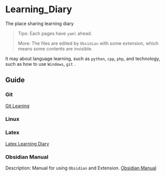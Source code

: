 # Learning_Diary

The place sharing learning diary
>Tips: Each pages have `yaml` ahead.
>
>More: The files are edited by `Obsidian` with some extension, which means some contents are invisible.

 It may about language learning, such as `python`,  `cpp`,  `php`, and technology, such as how to use `Windows`, `git` .

## Guide
### Git
[Git Leaning](CS/Git/Manual@Git.md)

### Linux

### Latex
[Latex Learning Diary](Academy/Latex/Grammar/Manual@LaTex.md)

### Obsidian Manual
Description: Manual for using `Obsidian` and Extension.
[Obsidian Manual](ObsidianManual/Obsidian_Using_Guida.md)


